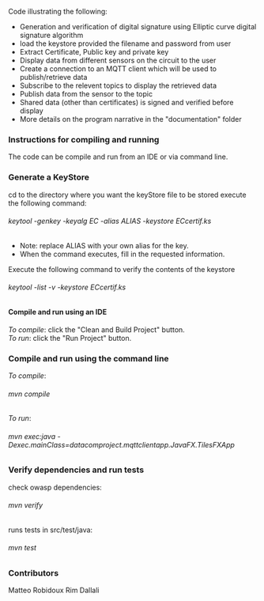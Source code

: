 Code illustrating the following: 
* Generation and verification of digital signature using Elliptic curve digital signature algorithm
* load the keystore provided the filename and password from user
* Extract Certificate, Public key and private key
* Display data from different sensors on the circuit to the user
* Create a connection to an MQTT client which will be used to publish/retrieve data
* Subscribe to the relevent topics to display the retrieved data
* Publish data from the sensor to the topic
* Shared data (other than certificates) is signed and verified before display
* More details on the program narrative in the "documentation" folder

### Instructions for compiling and running   
The code can be compile and run from an IDE or via command line.   

### Generate a KeyStore
cd to the directory where you want the keyStore file to be stored
execute the following command: 
###### keytool -genkey -keyalg EC -alias ALIAS -keystore ECcertif.ks
* Note: replace ALIAS with your own alias for the key. 
* When the command executes, fill in the requested information.

Execute the following command to verify the contents of the keystore
###### keytool -list -v -keystore ECcertif.ks

#### Compile and run using an IDE   
_To compile_: click the "Clean and Build Project" button.   
_To run_: click the "Run Project" button.   
   
### Compile and run using the command line   
_To compile_: 
###### mvn compile   
_To run_: 
###### mvn exec:java -Dexec.mainClass=datacomproject.mqttclientapp.JavaFX.TilesFXApp

### Verify dependencies and run tests
check owasp dependencies: 
###### mvn verify
runs tests in src/test/java: 
###### mvn test

### Contributors
Matteo Robidoux
Rim Dallali

